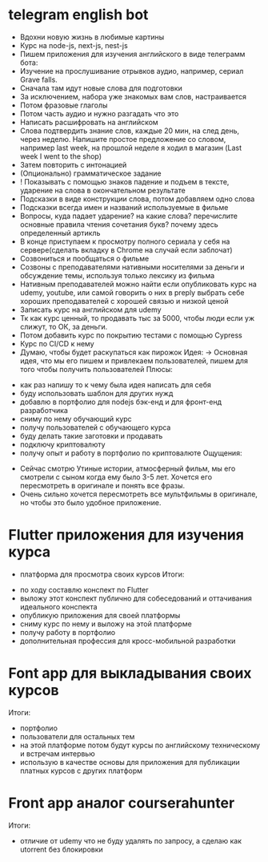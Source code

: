 # telegram english bot
- Вдохни новую жизнь в любимые картины
- Курс на node-js, next-js, nest-js
- Пишем приложения для изучения английского в виде телеграмм бота:
- Изучение на прослушивание отрывков аудио, например, сериал Grave falls.
- Сначала там идут новые слова для подготовки
- За исключением, набора уже знакомых вам слов, настраивается
- Потом фразовые глаголы
- Потом часть аудио и нужно разгадать что это
- Написать расшифровать на английском
- Слова подтвердить знание слов, каждые 20 мин, на след день, через неделю. Напишите простое предложение со словом, например last week, на прошлой неделе я ходил в магазин (Last week I went to the shop)
- Затем повторить с интонацией
- (Опционально) грамматическое задание
- ! Показывать с помощью знаков падение и подъем в тексте, ударение на слова в окончательном результате
- Подсказки в виде конструкции слова, потом добавляем одно слова
- Подсказки всегда имен и названий используемые в фильме
- Вопросы, куда падает ударение? на какие слова? перечислите основные правила чтения сочетания букв? почему здесь определенный артикль
- В конце приступаем к просмотру полного сериала у себя на сервере(сделать вкладку в Chrome на случай если заблочат)
- Созвониться и пообщаться о фильме
- Созвоны с преподавателями нативными носителями за деньги и обсуждение темы, используя только лексику из фильма
- Нативным преподавателей можно найти если опубликовать курс на udemy, youtube, или самой говорить о них в preply выбрать себе хороших преподавателей с хорошей связью и низкой ценой
- Записать курс на английском для udemy
- Тк как курс ценный, то продавать тыс за 5000, чтобы люди если уж слижут, то ОК, за деньги.
- Потом добавить курс по покрытию тестами с помощью Cypress
- Курс по CI/CD к нему
- Думаю, чтобы будет раскупаться как пирожок
Идея:
-> Основная идея, что мы его пишем и привлекаем пользователей, пишем для того чтобы получить пользователей
Плюсы:
+ как раз напишу то к чему была идея написать для себя
+ буду использовать шаблон для других нужд
+ добавлю в портфолио для nodejs бэк-енд и для фронт-енд разработчика
+ сниму по нему обучающий курс
+ получу пользователей с обучающего курса
+ буду делать такие заготовки и продавать 
+ подключу криптовалюту 
+ получу опыт и работу в портфолио по криптовалюте
Ощущения:
- Сейчас смотрю Утиные истории, атмосферный фильм, мы его смотрели с сыном когда ему было 3-5 лет. Хочется его пересмотреть в оригинале и понять все фразы.
- Очень сильно хочется пересмотреть все мультфильмы в оригинале, но чтобы это было удобное приложение.

# Flutter приложения для изучения курса
- платформа для просмотра своих курсов
Итоги:
+ по ходу составлю конспект по Flutter
+ выложу этот конспект публично для собеседований и оттачивания идеального конспекта
+ опубликую приложения для своей платформы
+ сниму курс по нему и выложу на этой платформе
+ получу работу в портфолио
+ дополнительная профессия для кросс-мобильной разработки

# Font app для выкладывания своих курсов
Итоги:
+ портфолио
+ пользователи для остальных тем
+ на этой платформе потом будут курсы по английскому техническому и встречам интервью
+ использую в качестве основы для приложения для публикации платных курсов с других платформ

# Front app аналог courserahunter
Итоги:
+ отличие от udemy что не буду удалять по запросу, а сделаю как utorrent без блокировки

